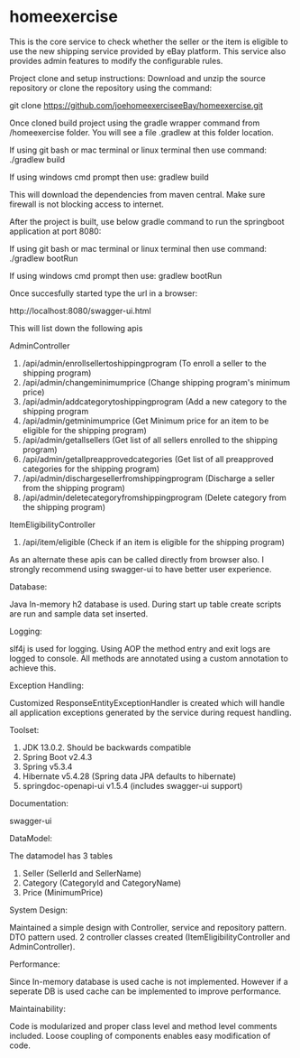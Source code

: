 # homeexercise
 This is the core service to check whether the seller or the item 
 is eligible to use the new shipping service provided by eBay platform.
 This service also provides admin features to modify the configurable rules.
 
 Project clone and setup instructions:
 Download and unzip the source repository or clone the repository using the command:
 
 git clone https://github.com/joehomeexerciseeBay/homeexercise.git
 
 Once cloned build project using the gradle wrapper command from /homeexercise folder. You will see a file .gradlew at this folder location.
 
 If using git bash or mac terminal or linux terminal then use command: ./gradlew build
 
 If using windows cmd prompt then use: gradlew build
 
 
 This will download the dependencies from maven central. Make sure firewall is not blocking access to internet.
 
 After the project is built, use below gradle command to run the springboot application at port 8080:
 
 If using git bash or mac terminal or linux terminal then use command: ./gradlew bootRun
 
 If using windows cmd prompt then use: gradlew bootRun 
 
 Once succesfully started type the url in a browser:
 
 http://localhost:8080/swagger-ui.html
 
 This will list down the following apis 
 
 AdminController
   1) /api/admin/enrollsellertoshippingprogram (To enroll a seller to the shipping program)
   2) /api/admin/changeminimumprice (Change shipping program's minimum price)
   3) /api/admin/addcategorytoshippingprogram (Add a new category to the shipping program
   4) /api/admin/getminimumprice (Get Minimum price for an item to be eligible for the shipping program)
   5) /api/admin/getallsellers (Get list of all sellers enrolled to the shipping program)
   6) /api/admin/getallpreapprovedcategories (Get list of all preapproved categories for the shipping program)
   7) /api/admin/dischargesellerfromshippingprogram (Discharge a seller from the shipping program)
   8) /api/admin/deletecategoryfromshippingprogram (Delete category from the shipping program)


 ItemEligibilityController
   1) /api/item/eligible (Check if an item is eligible for the shipping program)

As an alternate these apis can be called directly from browser also.
I strongly recommend using swagger-ui to have better user experience.

Database:

Java In-memory h2 database is used. During start up table create scripts are run and sample data set inserted.

Logging:

slf4j is used for logging. Using AOP the method entry and exit logs are logged to console. All methods are annotated using a custom annotation to achieve this.

Exception Handling:

Customized ResponseEntityExceptionHandler is created which will handle all application exceptions generated
by the service during request handling.

Toolset:
 1) JDK 13.0.2. Should be backwards compatible
 2) Spring Boot v2.4.3
 3) Spring v5.3.4
 4) Hibernate v5.4.28 (Spring data JPA defaults to hibernate)
 5) springdoc-openapi-ui v1.5.4 (includes swagger-ui support)

Documentation:

 swagger-ui
 
DataModel:
 
 The datamodel has 3 tables
  1) Seller (SellerId and SellerName)
  2) Category (CategoryId and CategoryName)
  3) Price (MinimumPrice)

System Design:

 Maintained a simple design with Controller, service and repository pattern. DTO pattern used. 2 controller classes created (ItemEligibilityController and AdminController).
 
Performance:

Since In-memory database is used cache is not implemented. However if a seperate DB is used cache can be implemented to improve performance.

Maintainability:

Code is modularized and proper class level and method level comments included. Loose coupling of components enables easy modification of code.






 
   
